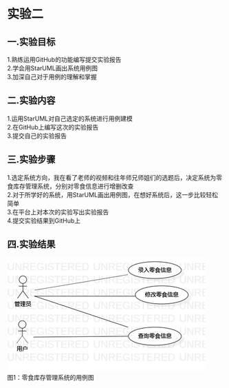 # 实验二

## 一.实验目标

1.熟练运用GitHub的功能编写提交实验报告  
2.学会用StarUML画出系统用例图  
3.加深自己对于用例的理解和掌握

## 二.实验内容

1.运用StarUML对自己选定的系统进行用例建模  
2.在GitHub上编写这次的实验报告  
3.提交自己的实验报告

## 三.实验步骤

1.选定系统方向，我在看了老师的视频和往年师兄师姐们的选题后，决定系统为零食库存管理系统，分别对零食信息进行增删改查  
2.对于所学好的系统，用StarUML画出用例图，在想好系统后，这一步比较轻松简单  
3.在平台上对本次的实验写出实验报告  
4.提交实验结果到GitHub上

## 四.实验结果

![用例图](./Lab2_UseCaseDiagram.jpg)  
图1：零食库存管理系统的用例图
